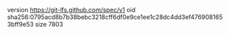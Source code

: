 version https://git-lfs.github.com/spec/v1
oid sha256:0795acd8b7b38bebc3218cff6df0e9ce1ee1c28dc4dd3ef4769081653bff9e53
size 7803
